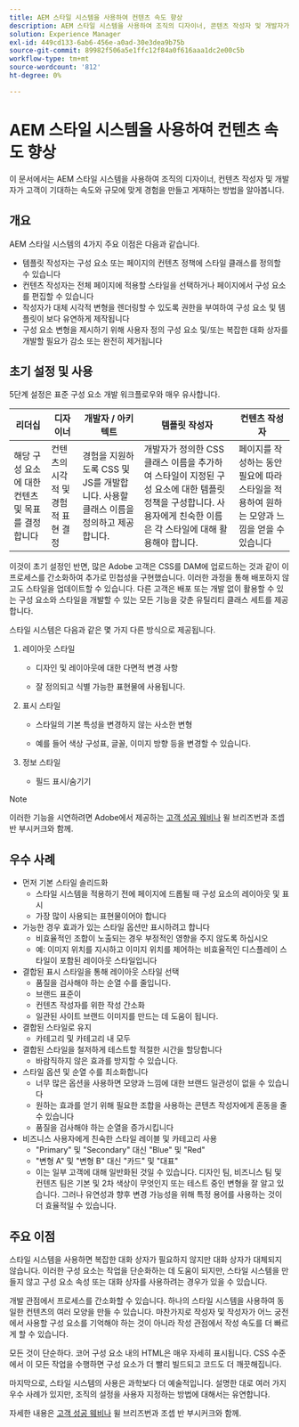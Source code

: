 ```yaml
---
title: AEM 스타일 시스템을 사용하여 컨텐츠 속도 향상
description: AEM 스타일 시스템을 사용하여 조직의 디자이너, 콘텐츠 작성자 및 개발자가 고객이 기대하는 속도와 규모에 따라 경험을 만들고 게재하는 방법을 알아봅니다.
solution: Experience Manager
exl-id: 449cd133-6ab6-456e-a0ad-30e3dea9b75b
source-git-commit: 89982f506a5e1ffc12f84a0f616aaa1dc2e00c5b
workflow-type: tm+mt
source-wordcount: '812'
ht-degree: 0%

---
```


# AEM 스타일 시스템을 사용하여 컨텐츠 속도 향상

이 문서에서는 AEM 스타일 시스템을 사용하여 조직의 디자이너, 컨텐츠 작성자 및 개발자가 고객이 기대하는 속도와 규모에 맞게 경험을 만들고 게재하는 방법을 알아봅니다.

## 개요

AEM 스타일 시스템의 4가지 주요 이점은 다음과 같습니다.

* 템플릿 작성자는 구성 요소 또는 페이지의 컨텐츠 정책에 스타일 클래스를 정의할 수 있습니다
* 컨텐츠 작성자는 전체 페이지에 적용할 스타일을 선택하거나 페이지에서 구성 요소를 편집할 수 있습니다
* 작성자가 대체 시각적 변형을 렌더링할 수 있도록 권한을 부여하여 구성 요소 및 템플릿이 보다 유연하게 제작됩니다
* 구성 요소 변형을 제시하기 위해 사용자 정의 구성 요소 및/또는 복잡한 대화 상자를 개발할 필요가 감소 또는 완전히 제거됩니다

## 초기 설정 및 사용

5단계 설정은 표준 구성 요소 개발 워크플로우와 매우 유사합니다.

| **리더십** | **디자이너** | **개발자 / 아키텍트** | **템플릿 작성자** | **컨텐츠 작성자** |
| --- | --- | --- | --- | --- |
| 해당 구성 요소에 대한 컨텐츠 및 목표를 결정합니다 | 컨텐츠의 시각적 및 경험적 표현 결정 | 경험을 지원하도록 CSS 및 JS를 개발합니다. 사용할 클래스 이름을 정의하고 제공합니다. | 개발자가 정의한 CSS 클래스 이름을 추가하여 스타일이 지정된 구성 요소에 대한 템플릿 정책을 구성합니다. 사용자에게 친숙한 이름은 각 스타일에 대해 활용해야 합니다. | 페이지를 작성하는 동안 필요에 따라 스타일을 적용하여 원하는 모양과 느낌을 얻을 수 있습니다 |

이것이 초기 설정인 반면, 많은 Adobe 고객은 CSS를 DAM에 업로드하는 것과 같이 이 프로세스를 간소화하여 추가로 민첩성을 구현했습니다. 이러한 과정을 통해 배포하지 않고도 스타일을 업데이트할 수 있습니다. 다른 고객은 배포 또는 개발 없이 활용할 수 있는 구성 요소와 스타일을 개발할 수 있는 모든 기능을 갖춘 유틸리티 클래스 세트를 제공합니다.

스타일 시스템은 다음과 같은 몇 가지 다른 방식으로 제공됩니다.

1. 레이아웃 스타일

   * 디자인 및 레이아웃에 대한 다면적 변경 사항

   * 잘 정의되고 식별 가능한 표현물에 사용됩니다.

1. 표시 스타일
   * 스타일의 기본 특성을 변경하지 않는 사소한 변형

   * 예를 들어 색상 구성표, 글꼴, 이미지 방향 등을 변경할 수 있습니다.

1. 정보 스타일

   * 필드 표시/숨기기

>[!NOTE]
>
>이러한 기능을 시연하려면 Adobe에서 제공하는 [고객 성공 웨비나](https://adobecustomersuccess.adobeconnect.com/pob610c9mffjmp4/) 윌 브리즈번과 조셉 반 부시커크와 함께.

## 우수 사례

* 먼저 기본 스타일 솔리드화
   * 스타일 시스템을 적용하기 전에 페이지에 드롭될 때 구성 요소의 레이아웃 및 표시
   * 가장 많이 사용되는 표현물이어야 합니다
* 가능한 경우 효과가 있는 스타일 옵션만 표시하려고 합니다
   * 비효율적인 조합이 노출되는 경우 부정적인 영향을 주지 않도록 하십시오
   * 예: 이미지 위치를 지시하고 이미지 위치를 제어하는 비효율적인 디스플레이 스타일이 포함된 레이아웃 스타일입니다
* 결합된 표시 스타일을 통해 레이아웃 스타일 선택
   * 품질을 검사해야 하는 순열 수를 줄입니다.
   * 브랜드 표준이
   * 컨텐츠 작성자를 위한 작성 간소화
   * 일관된 사이트 브랜드 이미지를 만드는 데 도움이 됩니다.
* 결합된 스타일로 유지
   * 카테고리 및 카테고리 내 모두
* 결합된 스타일을 철저하게 테스트할 적절한 시간을 할당합니다
   * 바람직하지 않은 효과를 방지할 수 있습니다.
* 스타일 옵션 및 순열 수를 최소화합니다
   * 너무 많은 옵션을 사용하면 모양과 느낌에 대한 브랜드 일관성이 없을 수 있습니다
   * 원하는 효과를 얻기 위해 필요한 조합을 사용하는 콘텐츠 작성자에게 혼동을 줄 수 있습니다
   * 품질을 검사해야 하는 순열을 증가시킵니다
* 비즈니스 사용자에게 친숙한 스타일 레이블 및 카테고리 사용
   * &quot;Primary&quot; 및 &quot;Secondary&quot; 대신 &quot;Blue&quot; 및 &quot;Red&quot;
   * &quot;변형 A&quot; 및 &quot;변형 B&quot; 대신 &quot;카드&quot; 및 &quot;대표&quot;
   * 이는 일부 고객에 대해 일반화된 것일 수 있습니다. 디자인 팀, 비즈니스 팀 및 컨텐츠 팀은 기본 및 2차 색상이 무엇인지 또는 테스트 중인 변형을 잘 알고 있습니다. 그러나 유연성과 향후 변경 가능성을 위해 특정 용어를 사용하는 것이 더 효율적일 수 있습니다.

## 주요 이점

스타일 시스템을 사용하면 복잡한 대화 상자가 필요하지 않지만 대화 상자가 대체되지 않습니다. 이러한 구성 요소는 작업을 단순화하는 데 도움이 되지만, 스타일 시스템을 만들지 않고 구성 요소 속성 또는 대화 상자를 사용하려는 경우가 있을 수 있습니다.

개발 관점에서 프로세스를 간소화할 수 있습니다. 하나의 스타일 시스템을 사용하여 동일한 컨텐츠의 여러 모양을 만들 수 있습니다. 마찬가지로 작성자 및 작성자가 어느 궁전에서 사용할 구성 요소를 기억해야 하는 것이 아니라 작성 관점에서 작성 속도를 더 빠르게 할 수 있습니다.

모든 것이 단순하다. 코어 구성 요소 내의 HTML은 매우 자세히 표시됩니다. CSS 수준에서 이 모든 작업을 수행하면 구성 요소가 더 빨리 빌드되고 코드도 더 깨끗해집니다.

마지막으로, 스타일 시스템의 사용은 과학보다 더 예술적입니다. 설명한 대로 여러 가지 우수 사례가 있지만, 조직의 설정을 사용자 지정하는 방법에 대해서는 유연합니다.

자세한 내용은 [고객 성공 웨비나](https://adobecustomersuccess.adobeconnect.com/pob610c9mffjmp4/) 윌 브리즈번과 조셉 반 부시커크와 함께.
